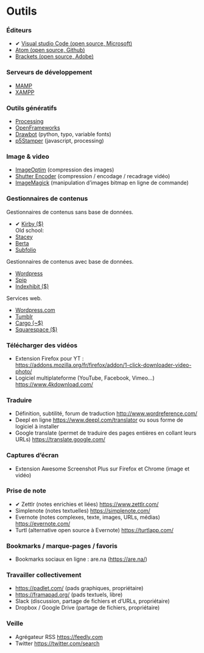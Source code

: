 # Outils

### Éditeurs

*   ✔ [Visual studio Code (open source, Microsoft)](https://code.visualstudio.com/)
*   [Atom (open source, Github)](http://atom.io)
*   [Brackets (open source, Adobe)](http://brackets.io)

### Serveurs de développement

*   [MAMP](http://mamp.info/)
*   [XAMPP](https://www.apachefriends.org/)

### Outils génératifs
* [Processing](http://processing.org/)
* [OpenFrameworks](https://openframeworks.cc/)
* [Drawbot](https://drawbot.com/) (python, typo, variable fonts)
* [p5Stamper](https://p5stamper.com/) (javascript, processing)

### Image & video
* [ImageOptim](https://imageoptim.com/howto.html) (compression des images)
* [Shutter Encoder](http://www.shutterencoder.com/fr/) (compression / encodage / recadrage vidéo)
* [ImageMagick](https://imagemagick.org/index.php) (manipulation d’images bitmap en ligne de commande)

### Gestionnaires de contenus

Gestionnaires de contenus sans base de données.

*   ✔ [Kirby ($)](http://getkirby.com)    
Old school:
*   [Stacey](http://staceyapp.com) 
*   [Berta](http://www.berta.me/download/)
*   [Subfolio](http://subfolio.com)

Gestionnaires de contenus avec base de données.

*   [Wordpress](http://wordpress.org)
*   [Spip](http://spip.net/)
*   [Indexhibit ($)](http://indeshibit.org)

Services web.

*   [Wordpress.com](http://wordpress.com)
*   [Tumblr](http://tumblr.com)
*   [Cargo (~$)](http://cargocollective.com/)
*   [Squarespace ($)](http://squarespace.com/)


### Télécharger des vidéos
* Extension Firefox pour YT : https://addons.mozilla.org/fr/firefox/addon/1-click-downloader-video-photo/
* Logiciel multiplateforme (YouTube, Facebook, Vimeo…) https://www.4kdownload.com/

### Traduire
* Définition, subtilité, forum de traduction http://www.wordreference.com/
* Deepl en ligne https://www.deepl.com/translator ou sous forme de logiciel à installer
* Google translate (permet de traduire des pages entières en collant leurs URLs) https://translate.google.com/

### Captures d’écran
* Extension Awesome Screenshot Plus sur Firefox et Chrome (image et vidéo)

### Prise de note
* ✔ Zettlr (notes enrichies et liées) https://www.zettlr.com/
* Simplenote (notes textuelles) https://simplenote.com/
* Evernote (notes complexes, texte, images, URLs, médias) https://evernote.com/
* Turtl (alternative open source à Evernote) https://turtlapp.com/

### Bookmarks / marque-pages / favoris
* Bookmarks sociaux en ligne : are.na (https://are.na/)

### Travailler collectivement
* https://padlet.com/ (pads graphiques, propriétaire)
* https://framapad.org/ (pads textuels, libre)
* Slack (discussion, partage de fichiers et d’URLs, propriétaire)
* Dropbox / Google Drive (partage de fichiers, propriétaire)

### Veille
* Agrégateur RSS https://feedly.com
* Twitter https://twitter.com/search
